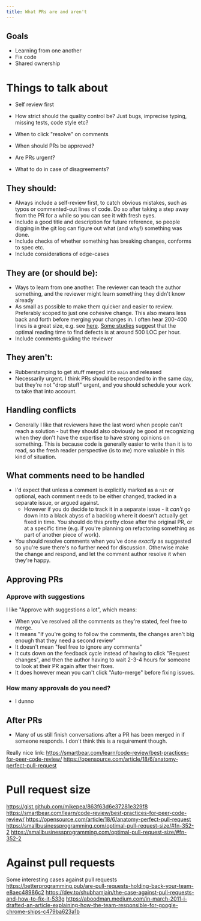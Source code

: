 ```yaml
---
title: What PRs are and aren't
---
```


## Goals
- Learning from one another
- Fix code
- Shared ownership



# Things to talk about

- Self review first

- How strict should the quality control be? Just bugs, imprecise typing, missing tests, code style etc?

- When to click "resolve" on comments

- When should PRs be approved?

- Are PRs urgent?

- What to do in case of disagreements?



## They should:
- Always include a self-review first, to catch obvious mistakes, such as typos or commented-out lines of code. Do so after taking a step away from the PR for a while so you can see it with fresh eyes.
- Include a good title and description for future reference, so people digging in the git log can figure out what (and why!) something was done.
- Include checks of whether something has breaking changes, conforms to spec etc.
- Include considerations of edge-cases

## They are (or should be):
- Ways to learn from one another. The reviewer can teach the author something, and the reviewer might learn something they didn't know already
- As small as possible to make them quicker and easier to review. Preferably scoped to just one cohesive change. This also means less back and forth before merging your changes in. I often hear 200-400 lines is a great size, e.g. see [here](https://linearb.io/blog/reducing-pr-review-time). [Some studies](https://smartbear.com/learn/code-review/best-practices-for-peer-code-review/) suggest that the optimal reading time to find defects is at around 500 LOC per hour.
- Include comments guiding the reviewer

## They aren't:
- Rubberstamping to get stuff merged into `main` and released
- Necessarily urgent. I think PRs should be responded to in the same day, but they're not "drop stuff" urgent, and you should schedule your work to take that into account.


## Handling conflicts
- Generally I like that reviewers have the last word when people can't reach a solution - but they should also obviously be good at recognizing when they don't have the expertise to have strong opinions on something. This is because code is generally easier to write than it is to read, so the fresh reader perspective (is to me) more valuable in this kind of situation.


## What comments need to be handled
- I'd expect that unless a comment is explicitly marked as a `nit` or optional, each comment needs to be either changed, tracked in a separate issue, or argued against.
  - However if you do decide to track it in a separate issue - it *can't* go down into a black abyss of a backlog where it doesn't actually get fixed in time. You should do this pretty close after the original PR, or at a specific time (e.g. if you're planning on refactoring something as part of another piece of work).
- You should resolve comments when you've done _exactly_ as suggested so you're sure there's no further need for discussion. Otherwise make the change and respond, and let the comment author resolve it when they're happy.

## Approving PRs
### Approve with suggestions
I like "Approve with suggestions a lot", which means:
- When you've resolved all the comments as they're stated, feel free to merge.
- It means "If you're going to follow the comments, the changes aren't big enough that they need a second review"
- It doesn't mean "feel free to ignore any comments"
- It cuts down on the feedback cycle instead of having to click "Request changes", and then the author having to wait 2-3-4 hours for someone to look at their PR again after their fixes.
- It does however mean you can't click "Auto-merge" before fixing issues.

### How many approvals do you need?
- I dunno

## After PRs
- Many of us still finish conversations after a PR has been merged in if someone responds. I don't think this is a requirement though.

Really nice link:
https://smartbear.com/learn/code-review/best-practices-for-peer-code-review/
https://opensource.com/article/18/6/anatomy-perfect-pull-request



# Pull request size
https://gist.github.com/mikepea/863f63d6e37281e329f8
https://smartbear.com/learn/code-review/best-practices-for-peer-code-review/
https://opensource.com/article/18/6/anatomy-perfect-pull-request
https://smallbusinessprogramming.com/optimal-pull-request-size/#fn-352-2
https://smallbusinessprogramming.com/optimal-pull-request-size/#fn-352-2


# Against pull requests
Some interesting cases against pull requests
https://betterprogramming.pub/are-pull-requests-holding-back-your-team-e8aec48986c2
https://dev.to/shubhamjain/the-case-against-pull-requests-and-how-to-fix-it-533g
https://aboodman.medium.com/in-march-2011-i-drafted-an-article-explaining-how-the-team-responsible-for-google-chrome-ships-c479ba623a1b
